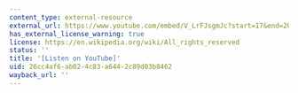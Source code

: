 ```yaml
---
content_type: external-resource
external_url: https://www.youtube.com/embed/V_LrFJsgmJc?start=17&end=209
has_external_license_warning: true
license: https://en.wikipedia.org/wiki/All_rights_reserved
status: ''
title: '[Listen on YouTube]'
uid: 26cc4af6-ab02-4c83-a644-2c89d03b8462
wayback_url: ''
---
```

